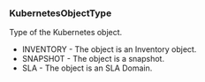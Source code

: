 ### KubernetesObjectType
Type of the Kubernetes object.

- INVENTORY - The object is an Inventory object.
- SNAPSHOT - The object is a snapshot.
- SLA - The object is an SLA Domain.
